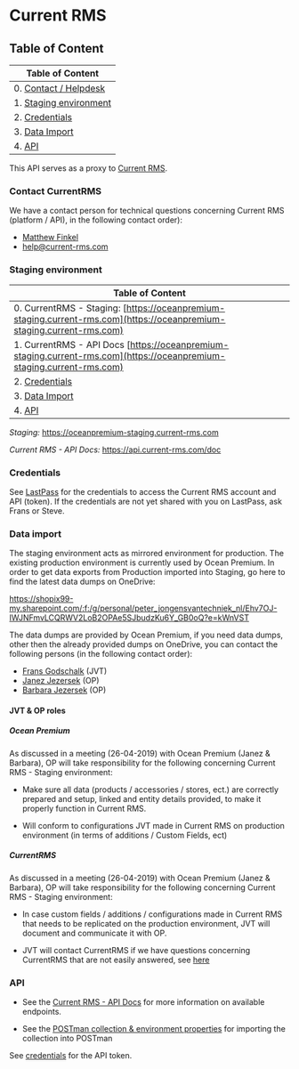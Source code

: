 # Current RMS

## Table of Content

| Table of Content                                                             |
|------------------------------------------------------------------------------|
| 0. [Contact / Helpdesk](#markdown-header-contact-currentrms)                 |
| 1. [Staging environment](#markdown-header-staging-environment)               |
| 2. [Credentials](#markdown-header-credentials)                               |
| 3. [Data Import](#markdown-header-data-import)                               |
| 4. [API](#markdown-header-api)                                               |

This API serves as a proxy to [Current RMS](https://current-rms.com).

### Contact CurrentRMS

We have a contact person for technical questions concerning Current RMS (platform / API), in the following contact order):

- [Matthew Finkel](mailto:matthew.finkel@current-rms.com)
- [help@current-rms.com](mailto:help@current-rms.com)

### Staging environment

| Table of Content                                                             |
|------------------------------------------------------------------------------|
| 0. CurrentRMS - Staging: [https://oceanpremium-staging.current-rms.com](https://oceanpremium-staging.current-rms.com)                 |
| 1. CurrentRMS - API Docs [https://oceanpremium-staging.current-rms.com](https://oceanpremium-staging.current-rms.com)               |
| 2. [Credentials](#markdown-header-credentials)                               |
| 3. [Data Import](#markdown-header-data-import)                               |
| 4. [API](#markdown-header-api)                                               |

*Staging:* https://oceanpremium-staging.current-rms.com

*Current RMS - API Docs:* https://api.current-rms.com/doc

### Credentials

See [LastPass](https://lastpass.com) for the credentials to access the Current RMS account and API (token).
If the credentials are not yet shared with you on LastPass, ask Frans or Steve.

### Data import

The staging environment acts as mirrored environment for production. The existing production environment is currently used by Ocean Premium. In order to get data exports from Production imported into Staging, go here to find the latest data dumps on OneDrive:

https://shopix99-my.sharepoint.com/:f:/g/personal/peter_jongensvantechniek_nl/Ehv7OJ-IWJNFmvLCQRWV2LoB2OPAe5SJbudzKu6Y_GB0oQ?e=kWnVST

The data dumps are provided by Ocean Premium, if you need data dumps, other then the already provided dumps on OneDrive, you can contact the following persons (in the following contact order):

- [Frans Godschalk](mailto:frans@jongensvantechniek.nl) (JVT)
- [Janez Jezersek](mailto:jj@oceanpremium.com) (OP)
- [Barbara Jezersek](mailto:barbara@oceanpremium.com) (OP)

#### JVT & OP roles 


##### Ocean Premium
As discussed in a meeting (26-04-2019) with Ocean Premium (Janez & Barbara), OP will take responsibility for the following concerning Current RMS - Staging environment:

- Make sure all data (products / accessories / stores, ect.) are correctly prepared and setup, linked and entity details provided, to make it properly function in Current RMS.

- Will conform to configurations JVT made in Current RMS on production environment (in terms of additions / Custom Fields, ect)

##### CurrentRMS

As discussed in a meeting (26-04-2019) with Ocean Premium (Janez & Barbara), OP will take responsibility for the following concerning Current RMS - Staging environment:

- In case custom fields / additions / configurations made in Current RMS that needs to be replicated on the production environment, JVT will document and communicate it with OP.

- JVT will contact CurrentRMS if we have questions concerning CurrentRMS that are not easily answered, see [here](#markdown-header-contact-currentrms)

### API 

- See the [Current RMS - API Docs](https://api.current-rms.com/doc) for more information on available endpoints.


- See the [POSTman collection & environment properties]() for importing the collection into POSTman

See [credentials](#markdown-header-credentials) for the API token.